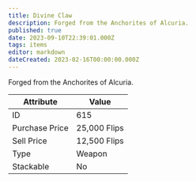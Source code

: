 ```yaml
---
title: Divine Claw
description: Forged from the Anchorites of Alcuria.
published: true
date: 2023-09-10T22:39:01.000Z
tags: items
editor: markdown
dateCreated: 2023-02-16T00:00:00.000Z
---
```


Forged from the Anchorites of Alcuria.

|Attribute|Value|
|-|-|
|ID|615|
|Purchase Price|25,000 Flips|
|Sell Price|12,500 Flips|
|Type|Weapon|
|Stackable|No|

